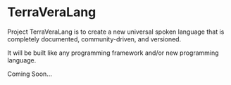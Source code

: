 # TerraVeraLang

Project TerraVeraLang is to create a new universal spoken language that is completely documented, community-driven, and versioned.

It will be built like any programming framework and/or new programming language.

Coming Soon...
